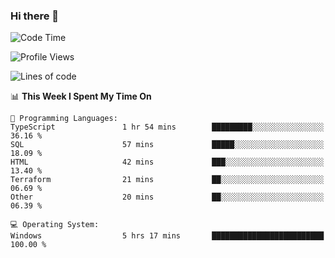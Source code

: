 ### Hi there 👋
<!--START_SECTION:waka-->
![Code Time](http://img.shields.io/badge/Code%20Time-198%20hrs%204%20mins-blue)

![Profile Views](http://img.shields.io/badge/Profile%20Views-0-blue)

![Lines of code](https://img.shields.io/badge/From%20Hello%20World%20I%27ve%20Written-1.0%20million%20lines%20of%20code-blue)

📊 **This Week I Spent My Time On** 

```text
💬 Programming Languages: 
TypeScript               1 hr 54 mins        █████████░░░░░░░░░░░░░░░░   36.16 % 
SQL                      57 mins             █████░░░░░░░░░░░░░░░░░░░░   18.09 % 
HTML                     42 mins             ███░░░░░░░░░░░░░░░░░░░░░░   13.40 % 
Terraform                21 mins             ██░░░░░░░░░░░░░░░░░░░░░░░   06.69 % 
Other                    20 mins             ██░░░░░░░░░░░░░░░░░░░░░░░   06.39 % 

💻 Operating System: 
Windows                  5 hrs 17 mins       █████████████████████████   100.00 % 
```


<!--END_SECTION:waka-->
<!--
**AnimeruFR/AnimeruFR** is a ✨ _special_ ✨ repository because its `README.md` (this file) appears on your GitHub profile.

Here are some ideas to get you started:

- 🔭 I’m currently working on ...
- 🌱 I’m currently learning ...
- 👯 I’m looking to collaborate on ...
- 🤔 I’m looking for help with ...
- 💬 Ask me about ...
- 📫 How to reach me: ...
- 😄 Pronouns: ...
- ⚡ Fun fact: ...
-->
